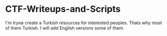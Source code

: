 # CTF-Writeups-and-Scripts
I'm tryna create a Turkish resources for interested peoples. Thats why most of them Turkish. I will add English versions some of them.

